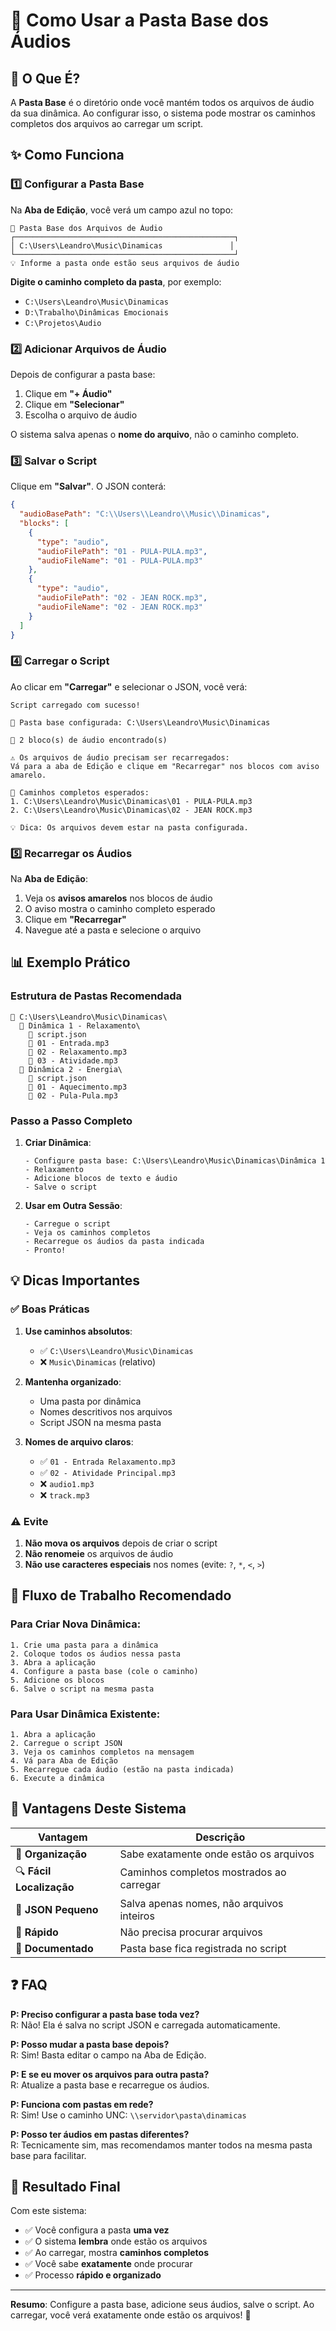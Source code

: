 # 📂 Como Usar a Pasta Base dos Áudios

## 🎯 O Que É?

A **Pasta Base** é o diretório onde você mantém todos os arquivos de áudio da sua dinâmica. Ao configurar isso, o sistema pode mostrar os caminhos completos dos arquivos ao carregar um script.

## ✨ Como Funciona

### 1️⃣ Configurar a Pasta Base

Na **Aba de Edição**, você verá um campo azul no topo:

```
📂 Pasta Base dos Arquivos de Áudio
┌─────────────────────────────────────────────────┐
│ C:\Users\Leandro\Music\Dinamicas               │
└─────────────────────────────────────────────────┘
💡 Informe a pasta onde estão seus arquivos de áudio
```

**Digite o caminho completo da pasta**, por exemplo:
- `C:\Users\Leandro\Music\Dinamicas`
- `D:\Trabalho\Dinâmicas Emocionais`
- `C:\Projetos\Audio`

### 2️⃣ Adicionar Arquivos de Áudio

Depois de configurar a pasta base:
1. Clique em **"+ Áudio"**
2. Clique em **"Selecionar"**
3. Escolha o arquivo de áudio

O sistema salva apenas o **nome do arquivo**, não o caminho completo.

### 3️⃣ Salvar o Script

Clique em **"Salvar"**. O JSON conterá:

```json
{
  "audioBasePath": "C:\\Users\\Leandro\\Music\\Dinamicas",
  "blocks": [
    {
      "type": "audio",
      "audioFilePath": "01 - PULA-PULA.mp3",
      "audioFileName": "01 - PULA-PULA.mp3"
    },
    {
      "type": "audio",
      "audioFilePath": "02 - JEAN ROCK.mp3",
      "audioFileName": "02 - JEAN ROCK.mp3"
    }
  ]
}
```

### 4️⃣ Carregar o Script

Ao clicar em **"Carregar"** e selecionar o JSON, você verá:

```
Script carregado com sucesso!

📂 Pasta base configurada: C:\Users\Leandro\Music\Dinamicas

📁 2 bloco(s) de áudio encontrado(s)

⚠️ Os arquivos de áudio precisam ser recarregados:
Vá para a aba de Edição e clique em "Recarregar" nos blocos com aviso amarelo.

📝 Caminhos completos esperados:
1. C:\Users\Leandro\Music\Dinamicas\01 - PULA-PULA.mp3
2. C:\Users\Leandro\Music\Dinamicas\02 - JEAN ROCK.mp3

💡 Dica: Os arquivos devem estar na pasta configurada.
```

### 5️⃣ Recarregar os Áudios

Na **Aba de Edição**:
1. Veja os **avisos amarelos** nos blocos de áudio
2. O aviso mostra o caminho completo esperado
3. Clique em **"Recarregar"**
4. Navegue até a pasta e selecione o arquivo

## 📊 Exemplo Prático

### Estrutura de Pastas Recomendada

```
📁 C:\Users\Leandro\Music\Dinamicas\
  📁 Dinâmica 1 - Relaxamento\
    📄 script.json
    🎵 01 - Entrada.mp3
    🎵 02 - Relaxamento.mp3
    🎵 03 - Atividade.mp3
  📁 Dinâmica 2 - Energia\
    📄 script.json
    🎵 01 - Aquecimento.mp3
    🎵 02 - Pula-Pula.mp3
```

### Passo a Passo Completo

1. **Criar Dinâmica**:
   ```
   - Configure pasta base: C:\Users\Leandro\Music\Dinamicas\Dinâmica 1 - Relaxamento
   - Adicione blocos de texto e áudio
   - Salve o script
   ```

2. **Usar em Outra Sessão**:
   ```
   - Carregue o script
   - Veja os caminhos completos
   - Recarregue os áudios da pasta indicada
   - Pronto!
   ```

## 💡 Dicas Importantes

### ✅ Boas Práticas

1. **Use caminhos absolutos**:
   - ✅ `C:\Users\Leandro\Music\Dinamicas`
   - ❌ `Music\Dinamicas` (relativo)

2. **Mantenha organizado**:
   - Uma pasta por dinâmica
   - Nomes descritivos nos arquivos
   - Script JSON na mesma pasta

3. **Nomes de arquivo claros**:
   - ✅ `01 - Entrada Relaxamento.mp3`
   - ✅ `02 - Atividade Principal.mp3`
   - ❌ `audio1.mp3`
   - ❌ `track.mp3`

### ⚠️ Evite

1. **Não mova os arquivos** depois de criar o script
2. **Não renomeie** os arquivos de áudio
3. **Não use caracteres especiais** nos nomes (evite: `?`, `*`, `<`, `>`)

## 🔄 Fluxo de Trabalho Recomendado

### Para Criar Nova Dinâmica:

```
1. Crie uma pasta para a dinâmica
2. Coloque todos os áudios nessa pasta
3. Abra a aplicação
4. Configure a pasta base (cole o caminho)
5. Adicione os blocos
6. Salve o script na mesma pasta
```

### Para Usar Dinâmica Existente:

```
1. Abra a aplicação
2. Carregue o script JSON
3. Veja os caminhos completos na mensagem
4. Vá para Aba de Edição
5. Recarregue cada áudio (estão na pasta indicada)
6. Execute a dinâmica
```

## 🎯 Vantagens Deste Sistema

| Vantagem | Descrição |
|----------|-----------|
| 📁 **Organização** | Sabe exatamente onde estão os arquivos |
| 🔍 **Fácil Localização** | Caminhos completos mostrados ao carregar |
| 💾 **JSON Pequeno** | Salva apenas nomes, não arquivos inteiros |
| 🚀 **Rápido** | Não precisa procurar arquivos |
| 📝 **Documentado** | Pasta base fica registrada no script |

## ❓ FAQ

**P: Preciso configurar a pasta base toda vez?**  
R: Não! Ela é salva no script JSON e carregada automaticamente.

**P: Posso mudar a pasta base depois?**  
R: Sim! Basta editar o campo na Aba de Edição.

**P: E se eu mover os arquivos para outra pasta?**  
R: Atualize a pasta base e recarregue os áudios.

**P: Funciona com pastas em rede?**  
R: Sim! Use o caminho UNC: `\\servidor\pasta\dinamicas`

**P: Posso ter áudios em pastas diferentes?**  
R: Tecnicamente sim, mas recomendamos manter todos na mesma pasta base para facilitar.

## 🎉 Resultado Final

Com este sistema:
- ✅ Você configura a pasta **uma vez**
- ✅ O sistema **lembra** onde estão os arquivos
- ✅ Ao carregar, mostra **caminhos completos**
- ✅ Você sabe **exatamente** onde procurar
- ✅ Processo **rápido e organizado**

---

**Resumo**: Configure a pasta base, adicione seus áudios, salve o script. Ao carregar, você verá exatamente onde estão os arquivos! 🎯

